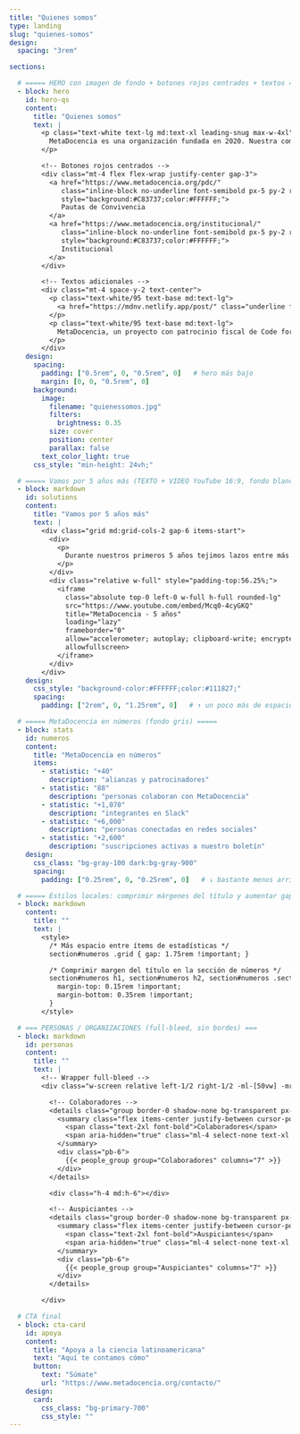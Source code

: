 ```yaml
---
title: "Quienes somos"
type: landing
slug: "quienes-somos"
design:
  spacing: "3rem"

sections:

  # ===== HERO con imagen de fondo + botones rojos centrados + textos =====
  - block: hero
    id: hero-qs
    content:
      title: "Quienes somos"
      text: |
        <p class="text-white text-lg md:text-xl leading-snug max-w-4xl">
          MetaDocencia es una organización fundada en 2020. Nuestra comunidad está formada por personas y organizaciones que trabajan construyendo capacidades científicas locales para transformar la ciencia global. Hacemos crecer el conocimiento en red, desde América Latina hacia el mundo.
        </p>

        <!-- Botones rojos centrados -->
        <div class="mt-4 flex flex-wrap justify-center gap-3">
          <a href="https://www.metadocencia.org/pdc/"
             class="inline-block no-underline font-semibold px-5 py-2 rounded-md text-base"
             style="background:#C83737;color:#FFFFFF;">
             Pautas de Convivencia
          </a>
          <a href="https://www.metadocencia.org/institucional/"
             class="inline-block no-underline font-semibold px-5 py-2 rounded-md text-base"
             style="background:#C83737;color:#FFFFFF;">
             Institucional
          </a>
        </div>

        <!-- Textos adicionales -->
        <div class="mt-4 space-y-2 text-center">
          <p class="text-white/95 text-base md:text-lg">
            <a href="https://mdnv.netlify.app/post/" class="underline font-semibold text-white">Lee cómo nació MetaDocencia</a> en palabras de nuestra Co-Directora, Laura Ación.
          </p>
          <p class="text-white/95 text-base md:text-lg">
            MetaDocencia, un proyecto con patrocinio fiscal de Code for Science &amp; Society.
          </p>
        </div>
    design:
      spacing:
        padding: ["0.5rem", 0, "0.5rem", 0]   # hero más bajo
        margin: [0, 0, "0.5rem", 0]
      background:
        image:
          filename: "quienessomos.jpg"
          filters:
            brightness: 0.35
          size: cover
          position: center
          parallax: false
        text_color_light: true
      css_style: "min-height: 24vh;"

  # ===== Vamos por 5 años más (TEXTO + VIDEO YouTube 16:9, fondo blanco) =====
  - block: markdown
    id: solutions
    content:
      title: "Vamos por 5 años más"
      text: |
        <div class="grid md:grid-cols-2 gap-6 items-start">
          <div>
            <p>
              Durante nuestros primeros 5 años tejimos lazos entre más de 2.000 profesionales de ciencia y técnica. Lo hicimos trabajando en equipo, de manera colectiva y en alianza con más de 40 comunidades. Gracias por estos primeros 5 años de aprendizaje, colaboración y crecimiento.
            </p>
          </div>
          <div class="relative w-full" style="padding-top:56.25%;">
            <iframe
              class="absolute top-0 left-0 w-full h-full rounded-lg"
              src="https://www.youtube.com/embed/Mcq0-4cyGKQ"
              title="MetaDocencia - 5 años"
              loading="lazy"
              frameborder="0"
              allow="accelerometer; autoplay; clipboard-write; encrypted-media; gyroscope; picture-in-picture; web-share"
              allowfullscreen>
            </iframe>
          </div>
        </div>
    design:
      css_style: "background-color:#FFFFFF;color:#111827;"
      spacing:
        padding: ["2rem", 0, "1.25rem", 0]   # ↑ un poco más de espacio arriba del título

  # ===== MetaDocencia en números (fondo gris) =====
  - block: stats
    id: numeros
    content:
      title: "MetaDocencia en números"
      items:
        - statistic: "+40"
          description: "alianzas y patrocinadores"
        - statistic: "88"
          description: "personas colaboran con MetaDocencia"
        - statistic: "+1,070"
          description: "integrantes en Slack"
        - statistic: "+6,000"
          description: "personas conectadas en redes sociales"
        - statistic: "+2,600"
          description: "suscripciones activas a nuestro boletín"
    design:
      css_class: "bg-gray-100 dark:bg-gray-900"
      spacing:
        padding: ["0.25rem", 0, "0.25rem", 0]   # ↓ bastante menos arriba/abajo del título

  # ===== Estilos locales: comprimir márgenes del título y aumentar gap entre stats =====
  - block: markdown
    content:
      title: ""
      text: |
        <style>
          /* Más espacio entre ítems de estadísticas */
          section#numeros .grid { gap: 1.75rem !important; }

          /* Comprimir margen del título en la sección de números */
          section#numeros h1, section#numeros h2, section#numeros .section-title {
            margin-top: 0.15rem !important;
            margin-bottom: 0.35rem !important;
          }
        </style>

  # === PERSONAS / ORGANIZACIONES (full-bleed, sin bordes) ===
  - block: markdown
    id: personas
    content:
      title: ""
      text: |
        <!-- Wrapper full-bleed -->
        <div class="w-screen relative left-1/2 right-1/2 -ml-[50vw] -mr-[50vw]">

          <!-- Colaboradores -->
          <details class="group border-0 shadow-none bg-transparent px-4 md:px-8" open>
            <summary class="flex items-center justify-between cursor-pointer py-4">
              <span class="text-2xl font-bold">Colaboradores</span>
              <span aria-hidden="true" class="ml-4 select-none text-xl leading-none">▾</span>
            </summary>
            <div class="pb-6">
              {{< people_group group="Colaboradores" columns="7" >}}
            </div>
          </details>

          <div class="h-4 md:h-6"></div>

          <!-- Auspiciantes -->
          <details class="group border-0 shadow-none bg-transparent px-4 md:px-8">
            <summary class="flex items-center justify-between cursor-pointer py-4">
              <span class="text-2xl font-bold">Auspiciantes</span>
              <span aria-hidden="true" class="ml-4 select-none text-xl leading-none">▾</span>
            </summary>
            <div class="pb-6">
              {{< people_group group="Auspiciantes" columns="7" >}}
            </div>
          </details>

        </div>

  # CTA final
  - block: cta-card
    id: apoya
    content:
      title: "Apoya a la ciencia latinoamericana"
      text: "Aquí te contamos cómo"
      button:
        text: "Súmate"
        url: "https://www.metadocencia.org/contacto/"
    design:
      card:
        css_class: "bg-primary-700"
        css_style: ""
---
```

